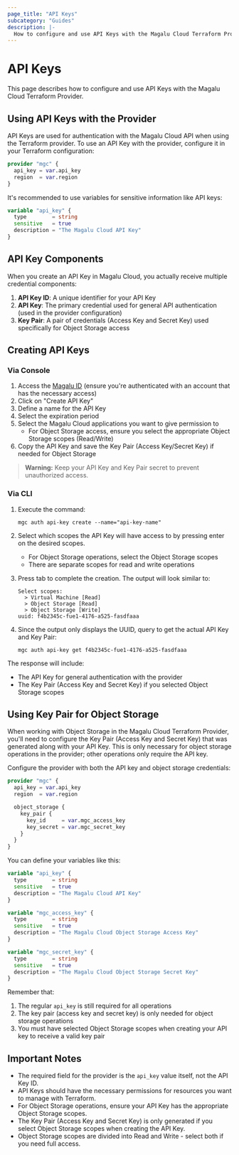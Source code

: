 ```yaml
---
page_title: "API Keys"
subcategory: "Guides"
description: |-
  How to configure and use API Keys with the Magalu Cloud Terraform Provider.
---
```


# API Keys

This page describes how to configure and use API Keys with the Magalu Cloud Terraform Provider.

## Using API Keys with the Provider

API Keys are used for authentication with the Magalu Cloud API when using the Terraform provider. To use an API Key with the provider, configure it in your Terraform configuration:

```terraform
provider "mgc" {
  api_key = var.api_key
  region  = var.region
}
```

It's recommended to use variables for sensitive information like API keys:

```terraform
variable "api_key" {
  type        = string
  sensitive   = true
  description = "The Magalu Cloud API Key"
}
```

## API Key Components

When you create an API Key in Magalu Cloud, you actually receive multiple credential components:

1. **API Key ID**: A unique identifier for your API Key
2. **API Key**: The primary credential used for general API authentication (used in the provider configuration)
3. **Key Pair**: A pair of credentials (Access Key and Secret Key) used specifically for Object Storage access

## Creating API Keys

### Via Console

1. Access the [Magalu ID](https://id.magalu.com/api-keys) (ensure you're authenticated with an account that has the necessary access)
2. Click on "Create API Key"
3. Define a name for the API Key
4. Select the expiration period
5. Select the Magalu Cloud applications you want to give permission to
   - For Object Storage access, ensure you select the appropriate Object Storage scopes (Read/Write)
6. Copy the API Key and save the Key Pair (Access Key/Secret Key) if needed for Object Storage

> **Warning:** Keep your API Key and Key Pair secret to prevent unauthorized access.

### Via CLI

1. Execute the command:

   ```
   mgc auth api-key create --name="api-key-name"
   ```

2. Select which scopes the API Key will have access to by pressing enter on the desired scopes.

   - For Object Storage operations, select the Object Storage scopes
   - There are separate scopes for read and write operations

3. Press tab to complete the creation. The output will look similar to:

   ```
   Select scopes:
     > Virtual Machine [Read]
     > Object Storage [Read]
     > Object Storage [Write]
   uuid: f4b2345c-fue1-4176-a525-fasdfaaa
   ```

4. Since the output only displays the UUID, query to get the actual API Key and Key Pair:
   ```
   mgc auth api-key get f4b2345c-fue1-4176-a525-fasdfaaa
   ```

The response will include:

- The API Key for general authentication with the provider
- The Key Pair (Access Key and Secret Key) if you selected Object Storage scopes

## Using Key Pair for Object Storage

When working with Object Storage in the Magalu Cloud Terraform Provider, you'll need to configure the Key Pair (Access Key and Secret Key) that was generated along with your API Key. This is only necessary for object storage operations in the provider; other operations only require the API key.

Configure the provider with both the API key and object storage credentials:

```terraform
provider "mgc" {
  api_key = var.api_key
  region  = var.region

  object_storage {
    key_pair {
      key_id     = var.mgc_access_key
      key_secret = var.mgc_secret_key
    }
  }
}
```

You can define your variables like this:

```terraform
variable "api_key" {
  type        = string
  sensitive   = true
  description = "The Magalu Cloud API Key"
}

variable "mgc_access_key" {
  type        = string
  sensitive   = true
  description = "The Magalu Cloud Object Storage Access Key"
}

variable "mgc_secret_key" {
  type        = string
  sensitive   = true
  description = "The Magalu Cloud Object Storage Secret Key"
}
```

Remember that:

1. The regular `api_key` is still required for all operations
2. The key pair (access key and secret key) is only needed for object storage operations
3. You must have selected Object Storage scopes when creating your API key to receive a valid key pair

## Important Notes

- The required field for the provider is the `api_key` value itself, not the API Key ID.
- API Keys should have the necessary permissions for resources you want to manage with Terraform.
- For Object Storage operations, ensure your API Key has the appropriate Object Storage scopes.
- The Key Pair (Access Key and Secret Key) is only generated if you select Object Storage scopes when creating the API Key.
- Object Storage scopes are divided into Read and Write - select both if you need full access.
